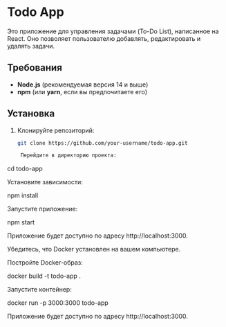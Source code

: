 # Todo App

Это приложение для управления задачами (To-Do List), написанное на React. Оно позволяет пользователю добавлять, редактировать и удалять задачи.

## Требования

- **Node.js** (рекомендуемая версия 14 и выше)
- **npm** (или **yarn**, если вы предпочитаете его)

## Установка

1. Клонируйте репозиторий:

   ```bash
   git clone https://github.com/your-username/todo-app.git

    Перейдите в директорию проекта:

cd todo-app

Установите зависимости:

npm install

Запустите приложение:

npm start

Приложение будет доступно по адресу http://localhost:3000.


Убедитесь, что Docker установлен на вашем компьютере.

Постройте Docker-образ:

docker build -t todo-app .

Запустите контейнер:

docker run -p 3000:3000 todo-app

Приложение будет доступно по адресу http://localhost:3000.